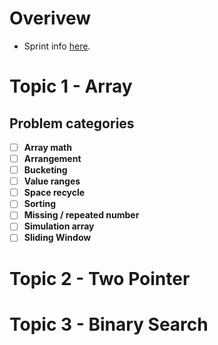 # Overivew 
- Sprint info [here](https://github.com/hienmv/SDE-HOI-problem-solving/blob/master/Sprint.md).

# Topic 1 - Array
## Problem categories
- [ ] **Array math**
- [ ] **Arrangement**
- [ ] **Bucketing**
- [ ] **Value ranges**
- [ ] **Space recycle**
- [ ] **Sorting**
- [ ] **Missing / repeated number**
- [ ] **Simulation array**
- [ ] **Sliding Window**

# Topic 2 - Two Pointer

# Topic 3 - Binary Search